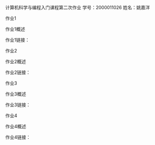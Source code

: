计算机科学与编程入门课程第二次作业
学号：2000011026 姓名：姚嘉洋

作业1

作业1概述

作业1链接：

作业2

作业2概述

作业2链接：

作业3

作业3概述

作业3链接：

作业4

作业4概述

作业4链接：
